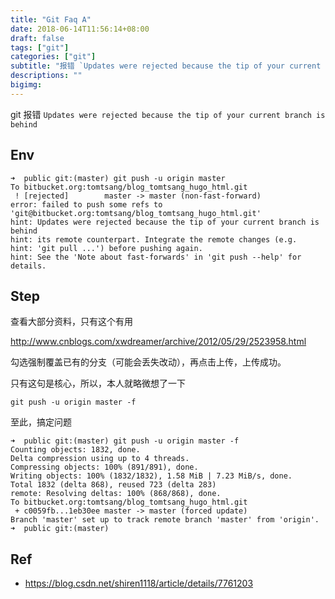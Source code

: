 ```yaml
---
title: "Git Faq A"
date: 2018-06-14T11:56:14+08:00
draft: false
tags: ["git"]
categories: ["git"]
subtitle: "报错 `Updates were rejected because the tip of your current branch is behind`"
descriptions: ""
bigimg:
---
```


git 报错 `Updates were rejected because the tip of your current branch is behind`

## Env
```
➜  public git:(master) git push -u origin master
To bitbucket.org:tomtsang/blog_tomtsang_hugo_html.git
 ! [rejected]        master -> master (non-fast-forward)
error: failed to push some refs to 'git@bitbucket.org:tomtsang/blog_tomtsang_hugo_html.git'
hint: Updates were rejected because the tip of your current branch is behind
hint: its remote counterpart. Integrate the remote changes (e.g.
hint: 'git pull ...') before pushing again.
hint: See the 'Note about fast-forwards' in 'git push --help' for details.
```
## Step

查看大部分资料，只有这个有用

http://www.cnblogs.com/xwdreamer/archive/2012/05/29/2523958.html

勾选强制覆盖已有的分支（可能会丢失改动），再点击上传，上传成功。

只有这句是核心，所以，本人就略微想了一下

`git push -u origin master -f`

至此，搞定问题

```
➜  public git:(master) git push -u origin master -f
Counting objects: 1832, done.
Delta compression using up to 4 threads.
Compressing objects: 100% (891/891), done.
Writing objects: 100% (1832/1832), 1.58 MiB | 7.23 MiB/s, done.
Total 1832 (delta 868), reused 723 (delta 283)
remote: Resolving deltas: 100% (868/868), done.
To bitbucket.org:tomtsang/blog_tomtsang_hugo_html.git
 + c0059fb...1eb30ee master -> master (forced update)
Branch 'master' set up to track remote branch 'master' from 'origin'.
➜  public git:(master)
```


## Ref

- https://blog.csdn.net/shiren1118/article/details/7761203